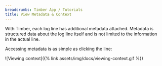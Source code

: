 ```yaml
---
breadcrumbs: Timber App / Tutorials
title: View Metadata & Context
---
```


With Timber, each log line has additional metadata attached. Metadata is structured data about
the log line itself and is not limited to the information in the actual line.

Accessing metadata is as simple as clicking the line:

![Viewing context]({% link assets/img/docs/viewing-context.gif %})